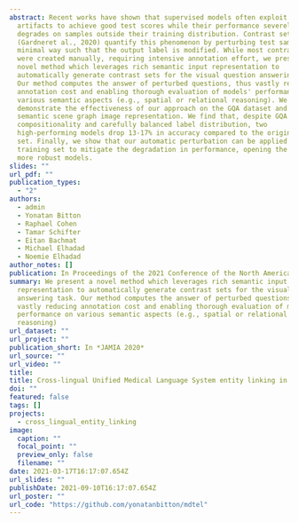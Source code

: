 ```yaml
---
abstract: Recent works have shown that supervised models often exploit data
  artifacts to achieve good test scores while their performance severely
  degrades on samples outside their training distribution. Contrast sets
  (Gardneret al., 2020) quantify this phenomenon by perturbing test samples in a
  minimal way such that the output label is modified. While most contrast sets
  were created manually, requiring intensive annotation effort, we present a
  novel method which leverages rich semantic input representation to
  automatically generate contrast sets for the visual question answering task.
  Our method computes the answer of perturbed questions, thus vastly reducing
  annotation cost and enabling thorough evaluation of models' performance on
  various semantic aspects (e.g., spatial or relational reasoning). We
  demonstrate the effectiveness of our approach on the GQA dataset and its
  semantic scene graph image representation. We find that, despite GQA's
  compositionality and carefully balanced label distribution, two
  high-performing models drop 13-17% in accuracy compared to the original test
  set. Finally, we show that our automatic perturbation can be applied to the
  training set to mitigate the degradation in performance, opening the door to
  more robust models.
slides: ""
url_pdf: ""
publication_types:
  - "2"
authors:
  - admin
  - Yonatan Bitton
  - Raphael Cohen
  - Tamar Schifter
  - Eitan Bachmat
  - Michael Elhadad
  - Noemie Elhadad
author_notes: []
publication: In Proceedings of the 2021 Conference of the North American Chapter of the Association for Computational Linguistics (NAACL 2021)
summary: We present a novel method which leverages rich semantic input
  representation to automatically generate contrast sets for the visual question
  answering task. Our method computes the answer of perturbed questions, thus
  vastly reducing annotation cost and enabling thorough evaluation of models'
  performance on various semantic aspects (e.g., spatial or relational
  reasoning)
url_dataset: ""
url_project: ""
publication_short: In *JAMIA 2020*
url_source: ""
url_video: ""
title: 
title: Cross-lingual Unified Medical Language System entity linking in online health communities
doi: ""
featured: false
tags: []
projects:
  - cross_lingual_entity_linking
image:
  caption: ""
  focal_point: ""
  preview_only: false
  filename: ""
date: 2021-03-17T16:17:07.654Z
url_slides: ""
publishDate: 2021-09-10T16:17:07.654Z
url_poster: ""
url_code: "https://github.com/yonatanbitton/mdtel"
---
```

